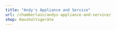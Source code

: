 ```yaml
---
title: "Andy's Appliance and Service"
url: /chamberlain/andys-appliance-and-service/
shop: Haushaltsgeräte
---
```


